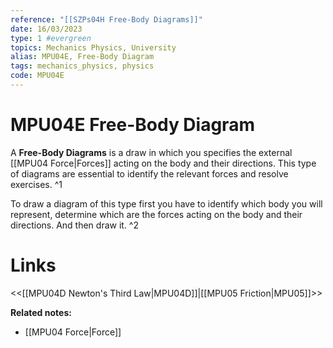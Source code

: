 ```yaml
---
reference: "[[SZPs04H Free-Body Diagrams]]"
date: 16/03/2023
type: 1 #evergreen
topics: Mechanics Physics, University
alias: MPU04E, Free-Body Diagram
tags: mechanics_physics, physics
code: MPU04E
---
```

# MPU04E Free-Body Diagram

A **Free-Body Diagrams** is a draw in which you specifies the external [[MPU04 Force|Forces]] acting on the body and their directions. This type of diagrams are essential to identify the relevant forces and resolve exercises. ^1

To draw a diagram of this type first you have to identify which body you will represent, determine which are the forces acting on the body and their directions. And then draw it. ^2

# Links
<<[[MPU04D Newton's Third Law|MPU04D]]|[[MPU05 Friction|MPU05]]>>

**Related notes:**
- [[MPU04 Force|Force]]